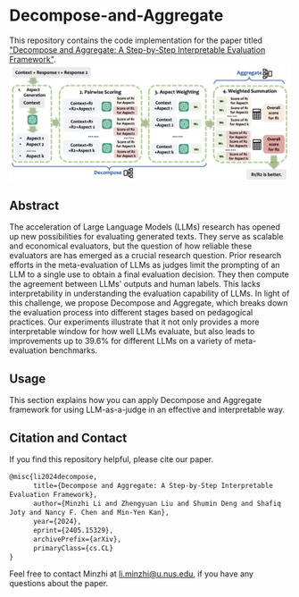 # Decompose-and-Aggregate
This repository contains the code implementation for the paper titled ["Decompose and Aggregate: A Step-by-Step Interpretable Evaluation Framework"](https://arxiv.org/abs/2405.15329).
<img src="img/flow.png">

## Abstract
The acceleration of Large Language Models (LLMs) research has opened up new possibilities for evaluating generated texts. They serve as scalable and economical evaluators, but the question of how reliable these evaluators are has emerged as a crucial research question. Prior research efforts in the meta-evaluation of LLMs as judges limit the prompting of an LLM to a single use to obtain a final evaluation decision. They then compute the agreement between LLMs' outputs and human labels. This lacks interpretability in understanding the evaluation capability of LLMs. In light of this challenge, we propose Decompose and Aggregate, which breaks down the evaluation process into different stages based on pedagogical practices. Our experiments illustrate that it not only provides a more interpretable window for how well LLMs evaluate, but also leads to improvements up to 39.6% for different LLMs on a variety of meta-evaluation benchmarks.

## Usage
This section explains how you can apply Decompose and Aggregate framework for using LLM-as-a-judge in an effective and interpretable way.

## Citation and Contact
If you find this repository helpful, please cite our paper.
```
@misc{li2024decompose,
      title={Decompose and Aggregate: A Step-by-Step Interpretable Evaluation Framework}, 
      author={Minzhi Li and Zhengyuan Liu and Shumin Deng and Shafiq Joty and Nancy F. Chen and Min-Yen Kan},
      year={2024},
      eprint={2405.15329},
      archivePrefix={arXiv},
      primaryClass={cs.CL}
}
```

Feel free to contact Minzhi at li.minzhi@u.nus.edu, if you have any questions about the paper.
